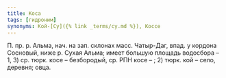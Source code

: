 ```yaml
---
title: Коса
tags: [гидроним]
synonyms: Кой-[Су]({% link _terms/су.md %}), Коссе
---
```


П. пр. р. Альма, нач. на зап. склонах масс. Чатыр-Даг, впад. у кордона Сосновый,
ниже р. Сухая Альма; имеет большую площадь водосбора – 1, 3) ср. тюрк. косе –
безбородый, ср. РПН косе – ; 2) тюрк. кой – село, деревня; овца.
